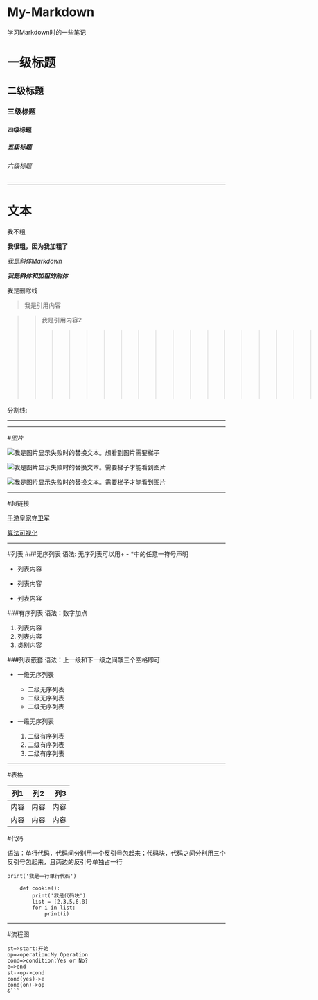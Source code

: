 # My-Markdown
学习Markdown时的一些笔记


# 一级标题

## 二级标题

### 三级标题

#### 四级标题

##### 五级标题

###### 六级标题

---

# 文本


 我不粗

**我很粗，因为我加粗了**

*我是斜体Markdown*

***我是斜体和加粗的附体***

~~我是删除线~~

> 我是引用内容

>> 我是引用内容2
>>>>>>>>>>>>>>>>>>>我同样是引用内容

分割线:

---

***


#*图片*

![我是图片显示失败时的替换文本。想看到图片需要梯子](https://upload.wikimedia.org/wikipedia/commons/thumb/c/c4/Kyrenia_01-2017_img04_view_from_castle_bastion.jpg/800px-Kyrenia_01-2017_img04_view_from_castle_bastion.jpg "我是图片1鼠标悬停时的标题")

![我是图片显示失败时的替换文本。需要梯子才能看到图片](https://upload.wikimedia.org/wikipedia/commons/thumb/7/77/Ogoy_island_in_winter.jpg/1024px-Ogoy_island_in_winter.jpg "我是图片2鼠标悬停时的标题")

![我是图片显示失败时的替换文本。需要梯子才能看到图片](https://upload.wikimedia.org/wikipedia/commons/thumb/a/aa/Sarracenia_leucophylla_at_the_Brooklyn_Botanic_Garden_%2881396%29b.jpg/819px-Sarracenia_leucophylla_at_the_Brooklyn_Botanic_Garden_%2881396%29b.jpg "我是图片3鼠标悬停时的标题")


---

#超链接

[手游皇家守卫军](标题XXXX "http://www.kingdomrush.com/")

[算法可视化](https://kinlog.github.io/visualgo/index.html)

---

#列表
###无序列表
语法:
无序列表可以用+ - *中的任意一符号声明

- 列表内容

+ 列表内容

* 列表内容

###有序列表
语法：数字加点

1. 列表内容
2. 列表内容
3. 类别内容

###列表嵌套
语法：上一级和下一级之间敲三个空格即可

- 一级无序列表   
   - 二级无序列表
   - 二级无序列表
   - 二级无序列表


- 一级无序列表   
   1. 二级有序列表
   2. 二级有序列表
   3. 二级有序列表

---

#表格

列1|列2|列3
---|:--:|---:
内容|内容|内容
内容|内容|内容

#代码

语法：单行代码，代码间分别用一个反引号包起来；代码块，代码之间分别用三个反引号包起来，且两边的反引号单独占一行

`print('我是一行单行代码')`


```
	def cookie():
		print('我是代码块')
		list = [2,3,5,6,8]
		for i in list:
			print(i)
```

---

#流程图
```flow
st=>start:开始
op=>operation:My Operation
cond=>condition:Yes or No?
e=>end
st->op->cond
cond(yes)->e
cond(on)->op
&```